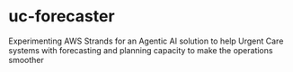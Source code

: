 # uc-forecaster
Experimenting AWS Strands for an Agentic AI solution to help Urgent Care systems with forecasting and planning capacity to make the operations smoother
